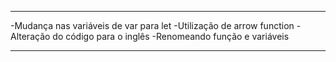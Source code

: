 ----------------------------------------------------

 -Mudança nas variáveis de var para let
 -Utilização de arrow function
 -Alteração do código para o inglês
 -Renomeando função e variáveis

 ----------------------------------------------------